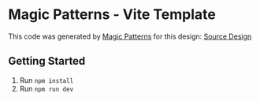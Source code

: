 # Magic Patterns - Vite Template

This code was generated by [Magic Patterns](https://magicpatterns.com) for this design: [Source Design](https://www.magicpatterns.com/c/7qvzp51b5qse9ncw3lrtnd)

## Getting Started

1. Run `npm install`
2. Run `npm run dev`
